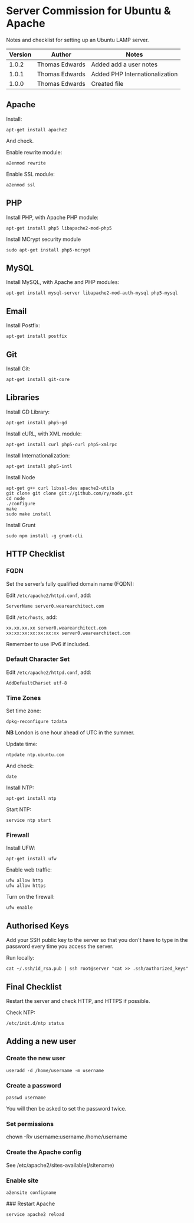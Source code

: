 # Server Commission for Ubuntu & Apache

Notes and checklist for setting up an Ubuntu LAMP server.

| Version | Author         | Notes                          |
| ------- | -------------- | ------------------------------ |
| 1.0.2   | Thomas Edwards | Added add a user notes         |
| 1.0.1   | Thomas Edwards | Added PHP Internationalization |
| 1.0.0   | Thomas Edwards | Created file                   |

## Apache

Install:

~~~
apt-get install apache2
~~~

And check.

Enable rewrite module:

~~~
a2enmod rewrite
~~~

Enable SSL module:

~~~
a2enmod ssl
~~~

## PHP

Install PHP, with Apache PHP module:

~~~
apt-get install php5 libapache2-mod-php5
~~~

Install MCrypt security module

~~~
sudo apt-get install php5-mcrypt
~~~

## MySQL

Install MySQL, with Apache and PHP modules:

~~~
apt-get install mysql-server libapache2-mod-auth-mysql php5-mysql
~~~

## Email

Install Postfix:

~~~
apt-get install postfix
~~~

## Git

Install Git:

~~~
apt-get install git-core
~~~

## Libraries

Install GD Library:

~~~
apt-get install php5-gd
~~~

Install cURL, with XML module:

~~~
apt-get install curl php5-curl php5-xmlrpc
~~~

Install Internationalization:

~~~
apt-get install php5-intl
~~~

Install Node

~~~
apt-get g++ curl libssl-dev apache2-utils
git clone git clone git://github.com/ry/node.git
cd node
./configure
make
sudo make install
~~~

Install Grunt

~~~
sudo npm install -g grunt-cli
~~~

## HTTP Checklist

### FQDN

Set the server’s fully qualified domain name (FQDN):

Edit `/etc/apache2/httpd.conf`, add:

~~~
ServerName server0.wearearchitect.com
~~~

Edit `/etc/hosts`, add:

~~~
xx.xx.xx.xx server0.wearearchitect.com
xx:xx:xx:xx:xx:xx:xx server0.wearearchitect.com
~~~

Remember to use IPv6 if included.

### Default Character Set

Edit `/etc/apache2/httpd.conf`, add:

~~~
AddDefaultCharset utf-8
~~~

### Time Zones

Set time zone:

~~~
dpkg-reconfigure tzdata
~~~

**NB** London is one hour ahead of UTC in the summer.

Update time:

~~~
ntpdate ntp.ubuntu.com
~~~

And check:

~~~
date
~~~

Install NTP:

~~~
apt-get install ntp
~~~

Start NTP:

~~~
service ntp start
~~~

### Firewall

Install UFW:

~~~
apt-get install ufw
~~~

Enable web traffic:

~~~
ufw allow http
ufw allow https
~~~

Turn on the firewall:

~~~
ufw enable
~~~

## Authorised Keys

Add your SSH public key to the server so that you don't have to type in the password every time you access the server.

Run locally:

~~~
cat ~/.ssh/id_rsa.pub | ssh root@server "cat >> .ssh/authorized_keys"
~~~

## Final Checklist

Restart the server and check HTTP, and HTTPS if possible.

Check NTP:

~~~
/etc/init.d/ntp status
~~~

## Adding a new user

### Create the new user

~~~
useradd -d /home/username -m username
~~~

### Create a password

~~~
passwd username
~~~

You will then be asked to set the password twice.

### Set permissions

chown -Rv username:username /home/username

### Create the Apache config

See /etc/apache2/sites-available(/sitename)

### Enable site

~~~
a2ensite configname
~~~

### Restart Apache

~~~
service apache2 reload
~~~

